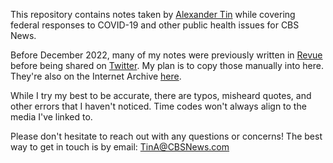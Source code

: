 This repository contains notes taken by [Alexander Tin](https://github.com/tinalexander) while covering federal responses to COVID-19 and other public health issues for CBS News.

Before December 2022, many of my notes were previously written in [Revue](https://www.getrevue.co/profile/alexander_tin) before being shared on [Twitter](https://twitter.com/alexander_tin). My plan is to copy those manually into here. They're also on the Internet Archive [here](https://web.archive.org/web/20221213153005/https://www.getrevue.co/profile/alexander_tin).

While I try my best to be accurate, there are typos, misheard quotes, and other errors that I haven't noticed. Time codes won't always align to the media I've linked to.

Please don't hesitate to reach out with any questions or concerns! The best way to get in touch is by email: [TinA@CBSNews.com](mailto:TinA@CBSNews.com)
